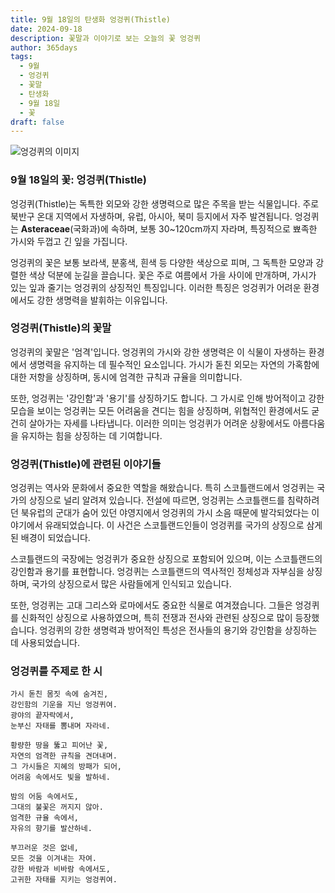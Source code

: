 ```yaml
---
title: 9월 18일의 탄생화 엉겅퀴(Thistle)
date: 2024-09-18
description: 꽃말과 이야기로 보는 오늘의 꽃 엉겅퀴
author: 365days
tags:
  - 9월
  - 엉겅퀴
  - 꽃말
  - 탄생화
  - 9월 18일
  - 꽃
draft: false
---
```


![엉겅퀴의 이미지](https://cdn.pixabay.com/photo/2018/07/05/02/49/thistle-3517440_1280.jpg#center)


### 9월 18일의 꽃: 엉겅퀴(Thistle)

엉겅퀴(Thistle)는 독특한 외모와 강한 생명력으로 많은 주목을 받는 식물입니다. 주로 북반구 온대 지역에서 자생하며, 유럽, 아시아, 북미 등지에서 자주 발견됩니다. 엉겅퀴는 **Asteraceae**(국화과)에 속하며, 보통 30~120cm까지 자라며, 특징적으로 뾰족한 가시와 두껍고 긴 잎을 가집니다. 

엉겅퀴의 꽃은 보통 보라색, 분홍색, 흰색 등 다양한 색상으로 피며, 그 독특한 모양과 강렬한 색상 덕분에 눈길을 끌습니다. 꽃은 주로 여름에서 가을 사이에 만개하며, 가시가 있는 잎과 줄기는 엉겅퀴의 상징적인 특징입니다. 이러한 특징은 엉겅퀴가 어려운 환경에서도 강한 생명력을 발휘하는 이유입니다.

### 엉겅퀴(Thistle)의 꽃말

엉겅퀴의 꽃말은 '엄격'입니다. 엉겅퀴의 가시와 강한 생명력은 이 식물이 자생하는 환경에서 생명력을 유지하는 데 필수적인 요소입니다. 가시가 돋친 외모는 자연의 가혹함에 대한 저항을 상징하며, 동시에 엄격한 규칙과 규율을 의미합니다. 

또한, 엉겅퀴는 '강인함'과 '용기'를 상징하기도 합니다. 그 가시로 인해 방어적이고 강한 모습을 보이는 엉겅퀴는 모든 어려움을 견디는 힘을 상징하며, 위협적인 환경에서도 굳건히 살아가는 자세를 나타냅니다. 이러한 의미는 엉겅퀴가 어려운 상황에서도 아름다움을 유지하는 힘을 상징하는 데 기여합니다.

### 엉겅퀴(Thistle)에 관련된 이야기들

엉겅퀴는 역사와 문화에서 중요한 역할을 해왔습니다. 특히 스코틀랜드에서 엉겅퀴는 국가의 상징으로 널리 알려져 있습니다. 전설에 따르면, 엉겅퀴는 스코틀랜드를 침략하려던 북유럽의 군대가 숨어 있던 야영지에서 엉겅퀴의 가시 소음 때문에 발각되었다는 이야기에서 유래되었습니다. 이 사건은 스코틀랜드인들이 엉겅퀴를 국가의 상징으로 삼게 된 배경이 되었습니다.

스코틀랜드의 국장에는 엉겅퀴가 중요한 상징으로 포함되어 있으며, 이는 스코틀랜드의 강인함과 용기를 표현합니다. 엉겅퀴는 스코틀랜드의 역사적인 정체성과 자부심을 상징하며, 국가의 상징으로서 많은 사람들에게 인식되고 있습니다.

또한, 엉겅퀴는 고대 그리스와 로마에서도 중요한 식물로 여겨졌습니다. 그들은 엉겅퀴를 신화적인 상징으로 사용하였으며, 특히 전쟁과 전사와 관련된 상징으로 많이 등장했습니다. 엉겅퀴의 강한 생명력과 방어적인 특성은 전사들의 용기와 강인함을 상징하는 데 사용되었습니다.

### 엉겅퀴를 주제로 한 시

	가시 돋친 몸짓 속에 숨겨진,
	강인함의 기운을 지닌 엉겅퀴여.
	광야의 끝자락에서,
	눈부신 자태를 뽐내며 자라네.
	
	황량한 땅을 뚫고 피어난 꽃,
	자연의 엄격한 규칙을 견뎌내며.
	그 가시들은 지혜의 방패가 되어,
	어려움 속에서도 빛을 발하네.
	
	밤의 어둠 속에서도,
	그대의 불꽃은 꺼지지 않아.
	엄격한 규율 속에서,
	자유의 향기를 발산하네.
	
	부끄러운 것은 없네,
	모든 것을 이겨내는 자여.
	강한 바람과 비바람 속에서도,
	고귀한 자태를 지키는 엉겅퀴여.